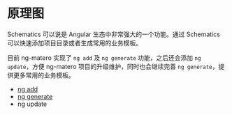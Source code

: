 # 原理图

Schematics 可以说是 Angular 生态中非常强大的一个功能。通过 Schematics 可以快速添加项目目录或者生成常用的业务模板。

目前 ng-matero 实现了 `ng add` 及 `ng generate` 功能，之后还会添加 `ng update`，方便 ng-matero 项目的升级维护，同时也会继续完善 `ng generate`，提供更多常用的业务模板。

- [ng add](project-init.md)
- [ng generate](new-route.md)
- ng update